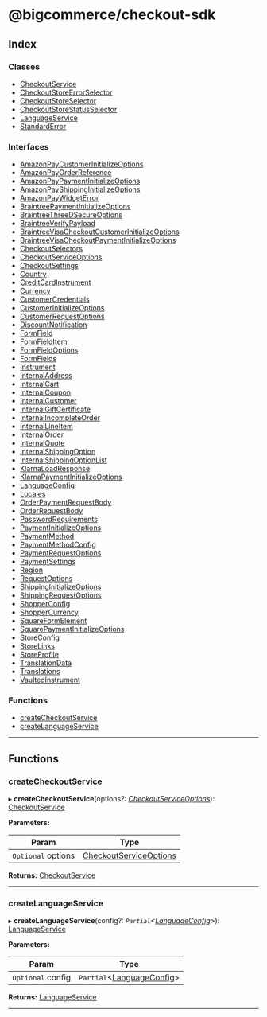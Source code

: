 
#  @bigcommerce/checkout-sdk

## Index

### Classes

* [CheckoutService](classes/checkoutservice.md)
* [CheckoutStoreErrorSelector](classes/checkoutstoreerrorselector.md)
* [CheckoutStoreSelector](classes/checkoutstoreselector.md)
* [CheckoutStoreStatusSelector](classes/checkoutstorestatusselector.md)
* [LanguageService](classes/languageservice.md)
* [StandardError](classes/standarderror.md)

### Interfaces

* [AmazonPayCustomerInitializeOptions](interfaces/amazonpaycustomerinitializeoptions.md)
* [AmazonPayOrderReference](interfaces/amazonpayorderreference.md)
* [AmazonPayPaymentInitializeOptions](interfaces/amazonpaypaymentinitializeoptions.md)
* [AmazonPayShippingInitializeOptions](interfaces/amazonpayshippinginitializeoptions.md)
* [AmazonPayWidgetError](interfaces/amazonpaywidgeterror.md)
* [BraintreePaymentInitializeOptions](interfaces/braintreepaymentinitializeoptions.md)
* [BraintreeThreeDSecureOptions](interfaces/braintreethreedsecureoptions.md)
* [BraintreeVerifyPayload](interfaces/braintreeverifypayload.md)
* [BraintreeVisaCheckoutCustomerInitializeOptions](interfaces/braintreevisacheckoutcustomerinitializeoptions.md)
* [BraintreeVisaCheckoutPaymentInitializeOptions](interfaces/braintreevisacheckoutpaymentinitializeoptions.md)
* [CheckoutSelectors](interfaces/checkoutselectors.md)
* [CheckoutServiceOptions](interfaces/checkoutserviceoptions.md)
* [CheckoutSettings](interfaces/checkoutsettings.md)
* [Country](interfaces/country.md)
* [CreditCardInstrument](interfaces/creditcardinstrument.md)
* [Currency](interfaces/currency.md)
* [CustomerCredentials](interfaces/customercredentials.md)
* [CustomerInitializeOptions](interfaces/customerinitializeoptions.md)
* [CustomerRequestOptions](interfaces/customerrequestoptions.md)
* [DiscountNotification](interfaces/discountnotification.md)
* [FormField](interfaces/formfield.md)
* [FormFieldItem](interfaces/formfielditem.md)
* [FormFieldOptions](interfaces/formfieldoptions.md)
* [FormFields](interfaces/formfields.md)
* [Instrument](interfaces/instrument.md)
* [InternalAddress](interfaces/internaladdress.md)
* [InternalCart](interfaces/internalcart.md)
* [InternalCoupon](interfaces/internalcoupon.md)
* [InternalCustomer](interfaces/internalcustomer.md)
* [InternalGiftCertificate](interfaces/internalgiftcertificate.md)
* [InternalIncompleteOrder](interfaces/internalincompleteorder.md)
* [InternalLineItem](interfaces/internallineitem.md)
* [InternalOrder](interfaces/internalorder.md)
* [InternalQuote](interfaces/internalquote.md)
* [InternalShippingOption](interfaces/internalshippingoption.md)
* [InternalShippingOptionList](interfaces/internalshippingoptionlist.md)
* [KlarnaLoadResponse](interfaces/klarnaloadresponse.md)
* [KlarnaPaymentInitializeOptions](interfaces/klarnapaymentinitializeoptions.md)
* [LanguageConfig](interfaces/languageconfig.md)
* [Locales](interfaces/locales.md)
* [OrderPaymentRequestBody](interfaces/orderpaymentrequestbody.md)
* [OrderRequestBody](interfaces/orderrequestbody.md)
* [PasswordRequirements](interfaces/passwordrequirements.md)
* [PaymentInitializeOptions](interfaces/paymentinitializeoptions.md)
* [PaymentMethod](interfaces/paymentmethod.md)
* [PaymentMethodConfig](interfaces/paymentmethodconfig.md)
* [PaymentRequestOptions](interfaces/paymentrequestoptions.md)
* [PaymentSettings](interfaces/paymentsettings.md)
* [Region](interfaces/region.md)
* [RequestOptions](interfaces/requestoptions.md)
* [ShippingInitializeOptions](interfaces/shippinginitializeoptions.md)
* [ShippingRequestOptions](interfaces/shippingrequestoptions.md)
* [ShopperConfig](interfaces/shopperconfig.md)
* [ShopperCurrency](interfaces/shoppercurrency.md)
* [SquareFormElement](interfaces/squareformelement.md)
* [SquarePaymentInitializeOptions](interfaces/squarepaymentinitializeoptions.md)
* [StoreConfig](interfaces/storeconfig.md)
* [StoreLinks](interfaces/storelinks.md)
* [StoreProfile](interfaces/storeprofile.md)
* [TranslationData](interfaces/translationdata.md)
* [Translations](interfaces/translations.md)
* [VaultedInstrument](interfaces/vaultedinstrument.md)

### Functions

* [createCheckoutService](#createcheckoutservice)
* [createLanguageService](#createlanguageservice)

---

## Functions

<a id="createcheckoutservice"></a>

###  createCheckoutService

▸ **createCheckoutService**(options?: *[CheckoutServiceOptions](interfaces/checkoutserviceoptions.md)*): [CheckoutService](classes/checkoutservice.md)

**Parameters:**

| Param | Type |
| ------ | ------ |
| `Optional` options | [CheckoutServiceOptions](interfaces/checkoutserviceoptions.md) | 

**Returns:** [CheckoutService](classes/checkoutservice.md)

___
<a id="createlanguageservice"></a>

###  createLanguageService

▸ **createLanguageService**(config?: *`Partial`<[LanguageConfig](interfaces/languageconfig.md)>*): [LanguageService](classes/languageservice.md)

**Parameters:**

| Param | Type |
| ------ | ------ |
| `Optional` config | `Partial`<[LanguageConfig](interfaces/languageconfig.md)> | 

**Returns:** [LanguageService](classes/languageservice.md)

___

